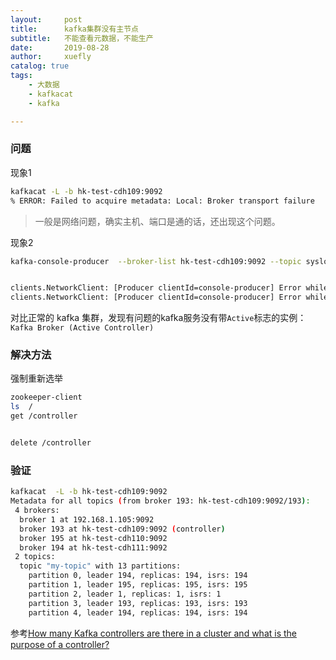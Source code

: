 ```yaml
---
layout:     post
title:      kafka集群没有主节点
subtitle:   不能查看元数据，不能生产
date:       2019-08-28
author:     xuefly
catalog: true
tags:
    - 大数据
    - kafkacat
    - kafka

---
```


### 问题
现象1
``` sh
kafkacat -L -b hk-test-cdh109:9092
% ERROR: Failed to acquire metadata: Local: Broker transport failure
```
>一般是网络问题，确实主机、端口是通的话，还出现这个问题。

现象2
``` sh
kafka-console-producer  --broker-list hk-test-cdh109:9092 --topic syslog


clients.NetworkClient: [Producer clientId=console-producer] Error while fetching metadata with correlation id 55 : {syslog=LEADER_NOT_AVAILABLE}
clients.NetworkClient: [Producer clientId=console-producer] Error while fetching metadata with correlation id 56 : {syslog=LEADER_NOT_AVAILABLE}
```
对比正常的 kafka 集群，发现有问题的kafka服务没有带`Active`标志的实例：`Kafka Broker (Active Controller)`

### 解决方法
强制重新选举
``` sh
zookeeper-client
ls  /
get /controller


delete /controller
```

### 验证
``` sh
kafkacat  -L -b hk-test-cdh109:9092
Metadata for all topics (from broker 193: hk-test-cdh109:9092/193):
 4 brokers:
  broker 1 at 192.168.1.105:9092
  broker 193 at hk-test-cdh109:9092 (controller)
  broker 195 at hk-test-cdh110:9092
  broker 194 at hk-test-cdh111:9092
 2 topics:
  topic "my-topic" with 13 partitions:
    partition 0, leader 194, replicas: 194, isrs: 194
    partition 1, leader 195, replicas: 195, isrs: 195
    partition 2, leader 1, replicas: 1, isrs: 1
    partition 3, leader 193, replicas: 193, isrs: 193
    partition 4, leader 194, replicas: 194, isrs: 194
```
参考[How many Kafka controllers are there in a cluster and what is the purpose of a controller?](https://stackoverflow.com/questions/49525141/how-many-kafka-controllers-are-there-in-a-cluster-and-what-is-the-purpose-of-a-c)
